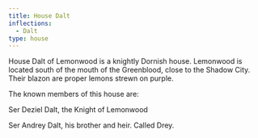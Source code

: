 ```yaml
---
title: House Dalt
inflections:
  - Dalt
type: house
---
```


House Dalt of Lemonwood is a knightly Dornish house. Lemonwood is located south of the mouth of the Greenblood, close to the Shadow City. Their blazon are proper lemons strewn on purple.

The known members of this house are:

Ser Deziel Dalt, the Knight of Lemonwood

Ser Andrey Dalt, his brother and heir. Called Drey.


